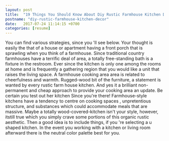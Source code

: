 ```yaml
---
layout: post
title:  "19 Things You Should Know About Diy Rustic Farmhouse Kitchen Decor"
postname: "diy-rustic-farmhouse-kitchen-decor"
date:   2017-07-24 11:14:15 +0700
categories: [resume]
---
```

You can find various strategies, since you 'll see below. Your thought is easily the that of a house or apartment having a front porch that is sprawling when you think of a farmhouse. Since traditional country farmhouses have a terrific deal of area, a totally free-standing bath is a fixture in the restroom. Ever since the kitchen is only one among the rooms at home and is frequently a gathering region that you would like a unit that raises the living space. A farmhouse cooking area area is related to cheerfulness and warmth. Rugged-wood bit of the furniture, a statement is wanted by every rustic farm house kitchen. And yes it a brilliant non-permanent and cheap approach to provide your cooking area an update. Be certain you test out her kitchen Since you're there! Farmhouse-style kitchens have a tendency to centre on cooking spaces , unpretentious structure, and substances which could accommodate meals that are massive. Maybe a totally wood-covered-kitchen isn't your style, however, itstill true which you simply crave some portions of this organic rustic aesthetic. Then a good idea is to include things, if you 're selecting a u shaped kitchen. In the event you working with a kitchen or living room afterward there is the neutral color palette best for you.
